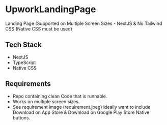 # UpworkLandingPage

Landing Page (Supported on Multiple Screen Sizes - NextJS &amp; No Tailwind CSS (Native CSS must be used)

## Tech Stack

- NextJS
- TypeScript
- Native CSS

## Requirements

- Repo containing clean Code that is runnable.
- Works on multiple screen sizes.
- See requirement image (requirement.jpeg) ideally want to include Download on App Store & Download on Google Play Store Native buttons.
